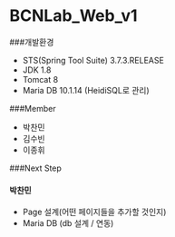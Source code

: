 # BCNLab_Web_v1  

###개발환경  
- STS(Spring Tool Suite) 3.7.3.RELEASE
- JDK 1.8
- Tomcat 8
- Maria DB 10.1.14 (HeidiSQL로 관리)

###Member  
- 박찬민
- 김수빈
- 이종휘

###Next Step  
#### 박찬민
- Page 설계(어떤 페이지들을 추가할 것인지)
- Maria DB (db 설계 / 연동)
